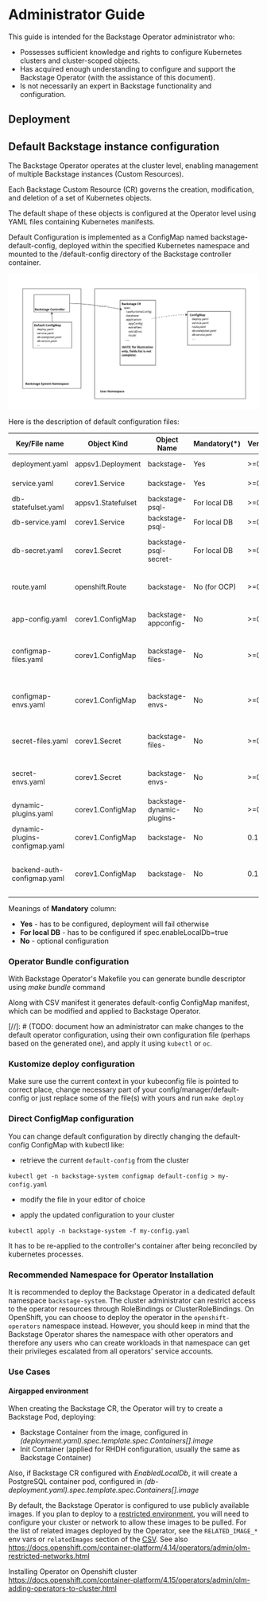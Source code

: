 # Administrator Guide

This guide is intended for the Backstage Operator administrator who:

* Possesses sufficient knowledge and rights to configure Kubernetes clusters and cluster-scoped objects.
* Has acquired enough understanding to configure and support the Backstage Operator (with the assistance of this document).
* Is not necessarily an expert in Backstage functionality and configuration.

## Deployment

## Default Backstage instance configuration

The Backstage Operator operates at the cluster level, enabling management of multiple Backstage instances (Custom Resources).

Each Backstage Custom Resource (CR) governs the creation, modification, and deletion of a set of Kubernetes objects.

The default shape of these objects is configured at the Operator level using YAML files containing Kubernetes manifests.

Default Configuration is implemented as a ConfigMap named backstage-default-config, deployed within the specified Kubernetes namespace and mounted to the /default-config directory of the Backstage controller container.

![Backstage Default ConfigMap and CR](images/backstage_admin_configmap_and_cr.jpg)

Here is the description of default configuration files:

| Key/File name                  | Object Kind        | Object Name                         | Mandatory(*) | Version | Notes                                           
|--------------------------------|--------------------|-------------------------------------|--------------|---------|-------------------------------------------------|
| deployment.yaml                | appsv1.Deployment  | backstage-<cr-name>                 | Yes          | >=0.1.x | Backstage deployment                            |
| service.yaml                   | corev1.Service     | backstage-<cr-name>                 | Yes          | >=0.1.x | Backstage Service                               |
| db-statefulset.yaml            | appsv1.Statefulset | backstage-psql-<cr-name>            | For local DB | >=0.1.x | PostgreSQL StatefulSet                          |
| db-service.yaml                | corev1.Service     | backstage-psql-<cr-name>            | For local DB | >=0.1.x | PostgreSQL Service                              |
| db-secret.yaml                 | corev1.Secret      | backstage-psql-secret-<cr-name>     | For local DB | >=0.1.x | Secret to connect Backstage to PGSQL            |
| route.yaml                     | openshift.Route    | backstage-<cr-name>                 | No (for OCP) | >=0.1.x | Route exposing Backstage service                |
| app-config.yaml                | corev1.ConfigMap   | backstage-appconfig-<cr-name>       | No           | >=0.2.x | Backstage app-config.yaml                       |
| configmap-files.yaml           | corev1.ConfigMap   | backstage-files-<cr-name>           | No           | >=0.2.x | Backstage config file inclusions from configMap |
| configmap-envs.yaml            | corev1.ConfigMap   | backstage-envs-<cr-name>            | No           | >=0.2.x | Backstage env variables from configMap          |
| secret-files.yaml              | corev1.Secret      | backstage-files-<cr-name>           | No           | >=0.2.x | Backstage config file inclusions from Secret    |
| secret-envs.yaml               | corev1.Secret      | backstage-envs-<cr-name>            | No           | >=0.2.x | Backstage env variables from Secret             |
| dynamic-plugins.yaml           | corev1.ConfigMap   | backstage-dynamic-plugins-<cr-name> | No           | >=0.2.x | dynamic-plugins config                          |
| dynamic-plugins-configmap.yaml | corev1.ConfigMap   | backstage-<cr-name>                 | No           | 0.1.x   | dynamic-plugins config                          |
| backend-auth-configmap.yaml    | corev1.ConfigMap   | backstage-<cr-name>                 | No           | 0.1.x   | app-config.yaml with backend auth config        |

Meanings of **Mandatory** column: 
- **Yes** - has to be configured, deployment will fail otherwise
- **For local DB** - has to be configured if spec.enableLocalDb=true
- **No** - optional configuration

### Operator Bundle configuration 

With Backstage Operator's Makefile you can generate bundle descriptor using *make bundle* command

Along with CSV manifest it generates default-config ConfigMap manifest, which can be modified and applied to Backstage Operator.

[//]: # (TODO: document how an administrator can make changes to the default operator configuration, using their own configuration file (perhaps based on the generated one), and apply it using `kubectl` or `oc`.

### Kustomize deploy configuration

Make sure use the current context in your kubeconfig file is pointed to correct place, change necessary part of your config/manager/default-config or just replace some of the file(s) with yours and run
``
make deploy
``

### Direct ConfigMap configuration

You can change default configuration by directly changing the default-config ConfigMap with kubectl like:

 - retrieve the current `default-config` from the cluster

``
kubectl get -n backstage-system configmap default-config > my-config.yaml
``

- modify the file in your editor of choice

- apply the updated configuration to your cluster

``
  kubectl apply -n backstage-system -f my-config.yaml
``

It has to be re-applied to the controller's container after being reconciled by kubernetes processes.

### Recommended Namespace for Operator Installation
It is recommended to deploy the Backstage Operator in a dedicated default namespace `backstage-system`. The cluster administrator can restrict access to the operator resources through RoleBindings or ClusterRoleBindings. On OpenShift, you can choose to deploy the operator in the `openshift-operators` namespace instead. However, you should keep in mind that the Backstage Operator shares the namespace with other operators and therefore any users who can create workloads in that namespace can get their privileges escalated from all operators' service accounts.

### Use Cases

#### Airgapped environment

When creating the Backstage CR, the Operator will try to create a Backstage Pod, deploying:
- Backstage Container from the image, configured in *(deployment.yaml).spec.template.spec.Containers[].image*
- Init Container (applied for RHDH configuration, usually the same as Backstage Container)

Also, if Backstage CR configured with *EnabledLocalDb*,  it will create a PostgreSQL container pod, configured in *(db-deployment.yaml).spec.template.spec.Containers[].image*

By default, the Backstage Operator is configured to use publicly available images.
If you plan to deploy to a [restricted environment](https://docs.openshift.com/container-platform/4.14/operators/admin/olm-restricted-networks.html),
you will need to configure your cluster or network to allow these images to be pulled.
For the list of related images deployed by the Operator, see the `RELATED_IMAGE_*` env vars or `relatedImages` section of the [CSV](../bundle/manifests/backstage-operator.clusterserviceversion.yaml).
See also https://docs.openshift.com/container-platform/4.14/operators/admin/olm-restricted-networks.html


Installing Operator on Openshift cluster
https://docs.openshift.com/container-platform/4.15/operators/admin/olm-adding-operators-to-cluster.html 